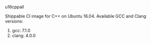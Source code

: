 u16cppall

Shippable CI image for C++ on Ubuntu 16.04. Available GCC and Clang versions:

   1. gcc: 7.1.0
   2. clang: 4.0.0

